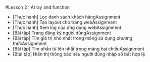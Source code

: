 #Lesson 2 : Array and function

- [Thực hành] Lọc danh sách khách hàngAssignment
- [Thực hành] Tạo layout cho trang webAssignment
- [Thực hành] Xem log của ứng dụng webAssignment
- [Bài tập] Trang đăng ký người dùngAssignment
- [Bài tập] Tìm giá trị nhỏ nhất trong mảng sử dụng phương thứcAssignment
- [Bài tập] Tìm phần tử lớn nhất trong mảng hai chiềuAssignment
- [Btài tập] Hiển thị thông báo nếu người dùng nhập số bất hợp lệ